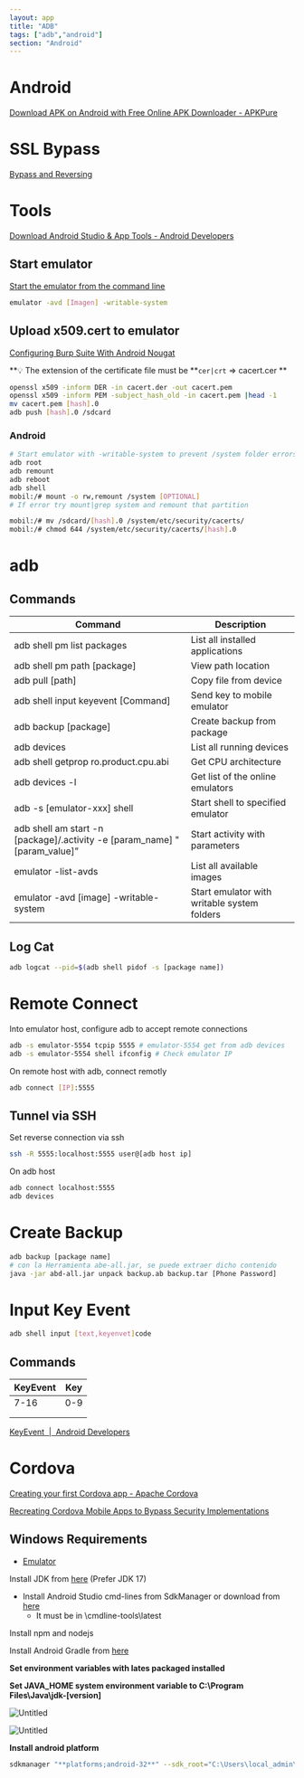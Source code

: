 ```yaml
---
layout: app
title: "ADB"
tags: ["adb","android"]
section: "Android"
---
```

# Android


[Download APK on Android with Free Online APK Downloader - APKPure](https://apkpure.com/)

# SSL Bypass

[Bypass and Reversing](https://www.notion.so/Bypass-and-Reversing-1a3c1466da71486184083cbc39d09580?pvs=21)

# Tools

[Download Android Studio & App Tools - Android Developers](https://developer.android.com/studio?pkg=tools)

## Start emulator

[Start the emulator from the command line](https://developer.android.com/studio/run/emulator-commandline)

```bash
emulator -avd [Imagen] -writable-system 
```

## Upload x509.cert to emulator

[Configuring Burp Suite With Android Nougat](https://blog.ropnop.com/configuring-burp-suite-with-android-nougat)

**💡 The extension of the certificate file must be **`cer|crt` ⇒ cacert.cer **

```bash
openssl x509 -inform DER -in cacert.der -out cacert.pem  
openssl x509 -inform PEM -subject_hash_old -in cacert.pem |head -1  
mv cacert.pem [hash].0
adb push [hash].0 /sdcard
```

### Android

```bash
# Start emulator with -writable-system to prevent /system folder errors or double-check
adb root
adb remount
adb reboot
adb shell
mobil:/# mount -o rw,remount /system [OPTIONAL]
# If error try mount|grep system and remount that partition

mobil:/# mv /sdcard/[hash].0 /system/etc/security/cacerts/
mobil:/# chmod 644 /system/etc/security/cacerts/[hash].0
```

# adb

## Commands

| Command | Description |
| --- | --- |
| adb shell pm list packages | List all installed applications |
| adb shell pm path [package] | View path location |
| adb pull [path] | Copy file from device  |
| adb shell input keyevent [Command] | Send key to mobile emulator |
| adb backup [package] | Create backup from package |
| adb devices | List all running devices |
| adb shell getprop ro.product.cpu.abi | Get CPU architecture |
| adb devices -l | Get list of the online emulators |
| adb -s [emulator-xxx] shell | Start shell to specified emulator |
| adb shell am start -n [package]/.activity -e [param_name] "[param_value]” | Start activity with parameters |
| emulator -list-avds | List all available images |
| emulator -avd [image] -writable-system | Start emulator with writable system folders |

## Log Cat

```bash
adb logcat --pid=$(adb shell pidof -s [package name])
```

# Remote Connect

Into emulator host, configure adb to accept remote connections

```bash
adb -s emulator-5554 tcpip 5555 # emulator-5554 get from adb devices
adb -s emulator-5554 shell ifconfig # Check emulator IP
```

On remote host with adb, connect remotly

```bash
adb connect [IP]:5555
```

## Tunnel via SSH

Set reverse connection via ssh

```bash
ssh -R 5555:localhost:5555 user@[adb host ip]
```

On adb host

```bash
adb connect localhost:5555
adb devices
```

# Create Backup

```bash
adb backup [package name]
# con la Herramienta abe-all.jar, se puede extraer dicho contenido
java -jar abd-all.jar unpack backup.ab backup.tar [Phone Password]
```

# Input Key Event

```bash
adb shell input [text,keyenvet]code
```

## Commands

| KeyEvent | Key |
| --- | --- |
| 7-16 | 0-9 |
|  |  |
|  |  |

[KeyEvent  |  Android Developers](https://developer.android.com/reference/android/view/KeyEvent)

# Cordova

[Creating your first Cordova app - Apache Cordova](https://cordova.apache.org/docs/en/11.x/guide/cli/)

[Recreating Cordova Mobile Apps to Bypass Security Implementations](https://infosecwriteups.com/recreating-cordova-mobile-apps-to-bypass-security-implementations-8845ff7bdc58)

## Windows Requirements

- [Emulator](https://developer.android.com/studio/emulator_archive)

Install JDK from [here](https://www.oracle.com/java/technologies/downloads/#jdk21-windows) (Prefer JDK 17)

- Install Android Studio cmd-lines from SdkManager or download from [here](https://developer.android.com/studio?pkg=tools)
    - It must be in  \cmdline-tools\latest

Install npm and nodejs

Install Android Gradle from [here](https://gradle.org/install/)

**Set environment variables with lates packaged installed**

**Set **JAVA_HOME** system environment variable to C:\Program Files\Java\jdk-[version]**

![Untitled](/assets/images/adb_config2.png)

![Untitled](/assets/images/adb_config1.png)

**Install android platform**

```bash
sdkmanager "**platforms;android-32**" --sdk_root="C:\Users\local_admin\AppData\Local\Android\Sdk\cmdline-tools\latest\bin"
```

